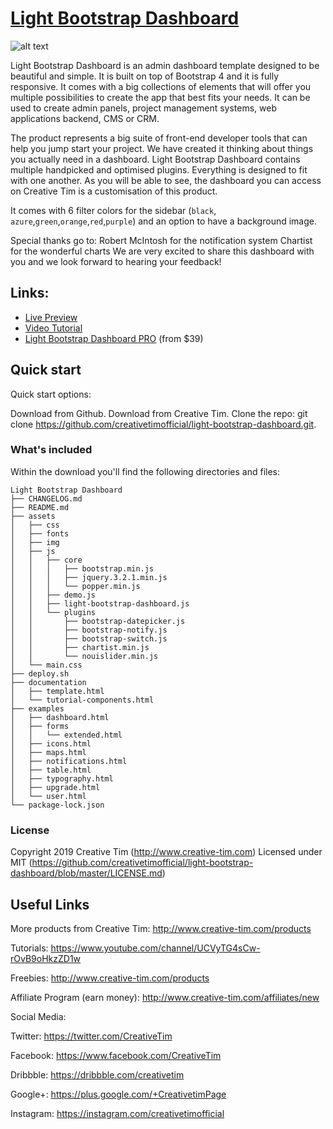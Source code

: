 # [Light Bootstrap Dashboard](http://www.creative-tim.com/product/light-bootstrap-dashboard)

![alt text](http://s3.amazonaws.com/creativetim_bucket/products/32/original/opt_lbd_thumbnail.jpg "Light Bootstrap Dashboard")

Light Bootstrap Dashboard is an admin dashboard template designed to be beautiful and simple. It is built on top of Bootstrap 4 and it is fully responsive. It comes with a big collections of elements that will offer you multiple possibilities to create the app that best fits your needs. It can be used to create admin panels, project management systems, web applications backend, CMS or CRM.

The product represents a big suite of front-end developer tools that can help you jump start your project. We have created it thinking about things you actually need in a dashboard. Light Bootstrap Dashboard contains multiple handpicked and optimised plugins. Everything is designed to fit with one another. As you will be able to see, the dashboard you can access on Creative Tim is a customisation of this product.

It comes with 6 filter colors for the sidebar (`black`, `azure`,`green`,`orange`,`red`,`purple`) and an option to have a background image.

Special thanks go to: Robert McIntosh for the notification system Chartist for the wonderful charts We are very excited to share this dashboard with you and we look forward to hearing your feedback!

## Links:

- [Live Preview](http://demos.creative-tim.com/light-bootstrap-dashboard/examples/dashboard.html?ref=github-repo)
- [Video Tutorial](https://www.youtube.com/watch?v=c3M3NQtFyqM)
- [Light Bootstrap Dashboard PRO](https://www.creative-tim.com/product/light-bootstrap-dashboard-pro) (from $39)

## Quick start

Quick start options:

Download from Github.
Download from Creative Tim.
Clone the repo: git clone https://github.com/creativetimofficial/light-bootstrap-dashboard.git.


### What's included

Within the download you'll find the following directories and files:

```
Light Bootstrap Dashboard
├── CHANGELOG.md
├── README.md
├── assets
│   ├── css
│   ├── fonts
│   ├── img
│   ├── js
│   │   ├── core
│   │   │   ├── bootstrap.min.js
│   │   │   ├── jquery.3.2.1.min.js
│   │   │   └── popper.min.js
│   │   ├── demo.js
│   │   ├── light-bootstrap-dashboard.js
│   │   └── plugins
│   │       ├── bootstrap-datepicker.js
│   │       ├── bootstrap-notify.js
│   │       ├── bootstrap-switch.js
│   │       ├── chartist.min.js
│   │       └── nouislider.min.js
│   └── main.css
├── deploy.sh
├── documentation
│   ├── template.html
│   └── tutorial-components.html
├── examples
│   ├── dashboard.html
│   ├── forms
│   │   └── extended.html
│   ├── icons.html
│   ├── maps.html
│   ├── notifications.html
│   ├── table.html
│   ├── typography.html
│   ├── upgrade.html
│   └── user.html
└── package-lock.json
```

### License

Copyright 2019 Creative Tim (http://www.creative-tim.com)
Licensed under MIT (https://github.com/creativetimofficial/light-bootstrap-dashboard/blob/master/LICENSE.md)

## Useful Links

More products from Creative Tim: http://www.creative-tim.com/products

Tutorials: https://www.youtube.com/channel/UCVyTG4sCw-rOvB9oHkzZD1w

Freebies: http://www.creative-tim.com/products

Affiliate Program (earn money): http://www.creative-tim.com/affiliates/new

Social Media:

Twitter: https://twitter.com/CreativeTim

Facebook: https://www.facebook.com/CreativeTim

Dribbble: https://dribbble.com/creativetim

Google+: https://plus.google.com/+CreativetimPage

Instagram: https://instagram.com/creativetimofficial
